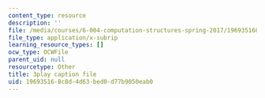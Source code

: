 ```yaml
---
content_type: resource
description: ''
file: /media/courses/6-004-computation-structures-spring-2017/196935168c8d4d63bed0d77b9050eab0_xd35dftjRrc.srt
file_type: application/x-subrip
learning_resource_types: []
ocw_type: OCWFile
parent_uid: null
resourcetype: Other
title: 3play caption file
uid: 19693516-8c8d-4d63-bed0-d77b9050eab0
---
```

